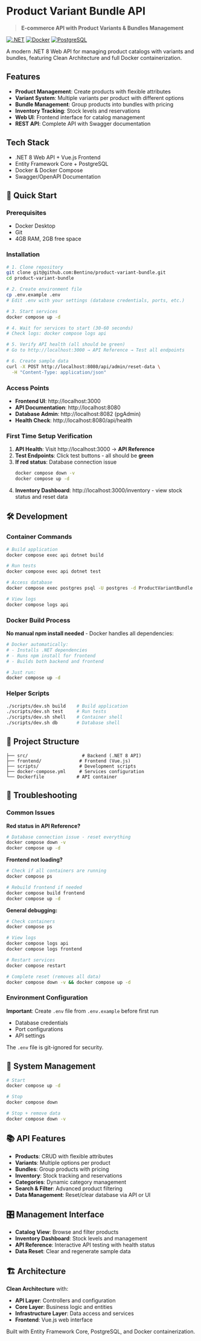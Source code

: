 # Product Variant Bundle API

> **E-commerce API with Product Variants & Bundles Management**

[![.NET](https://img.shields.io/badge/.NET-8.0-blue.svg)](https://dotnet.microsoft.com/)
[![Docker](https://img.shields.io/badge/Docker-Containerized-blue.svg)](https://www.docker.com/)
[![PostgreSQL](https://img.shields.io/badge/PostgreSQL-15-blue.svg)](https://www.postgresql.org/)

A modern .NET 8 Web API for managing product catalogs with variants and bundles, featuring Clean Architecture and full Docker containerization.

## Features

- **Product Management**: Create products with flexible attributes
- **Variant System**: Multiple variants per product with different options
- **Bundle Management**: Group products into bundles with pricing
- **Inventory Tracking**: Stock levels and reservations
- **Web UI**: Frontend interface for catalog management
- **REST API**: Complete API with Swagger documentation

## Tech Stack

- .NET 8 Web API + Vue.js Frontend
- Entity Framework Core + PostgreSQL
- Docker & Docker Compose
- Swagger/OpenAPI Documentation

## 🚀 Quick Start

### Prerequisites
- Docker Desktop
- Git
- 4GB RAM, 2GB free space

### Installation

```bash
# 1. Clone repository
git clone git@github.com:Bentino/product-variant-bundle.git
cd product-variant-bundle

# 2. Create environment file
cp .env.example .env
# Edit .env with your settings (database credentials, ports, etc.)

# 3. Start services
docker compose up -d

# 4. Wait for services to start (30-60 seconds)
# Check logs: docker compose logs api

# 5. Verify API health (all should be green)
# Go to http://localhost:3000 → API Reference → Test all endpoints

# 6. Create sample data
curl -X POST http://localhost:8080/api/admin/reset-data \
  -H "Content-Type: application/json"
```

### Access Points
- **Frontend UI**: http://localhost:3000
- **API Documentation**: http://localhost:8080
- **Database Admin**: http://localhost:8082 (pgAdmin)
- **Health Check**: http://localhost:8080/api/health

### First Time Setup Verification
1. **API Health**: Visit http://localhost:3000 → **API Reference**
2. **Test Endpoints**: Click test buttons - all should be **green**
3. **If red status**: Database connection issue
   ```bash
   docker compose down -v
   docker compose up -d
   ```
4. **Inventory Dashboard**: http://localhost:3000/inventory - view stock status and reset data

## 🛠️ Development

### Container Commands
```bash
# Build application
docker compose exec api dotnet build

# Run tests
docker compose exec api dotnet test

# Access database
docker compose exec postgres psql -U postgres -d ProductVariantBundle

# View logs
docker compose logs api
```

### Docker Build Process

**No manual npm install needed** - Docker handles all dependencies:

```bash
# Docker automatically:
# - Installs .NET dependencies
# - Runs npm install for frontend
# - Builds both backend and frontend

# Just run:
docker compose up -d
```

### Helper Scripts
```bash
./scripts/dev.sh build    # Build application
./scripts/dev.sh test     # Run tests  
./scripts/dev.sh shell    # Container shell
./scripts/dev.sh db       # Database shell
```

## 📁 Project Structure

```
├── src/                    # Backend (.NET 8 API)
├── frontend/              # Frontend (Vue.js)
├── scripts/               # Development scripts
├── docker-compose.yml     # Services configuration
└── Dockerfile            # API container
```

## 🔧 Troubleshooting

### Common Issues

**Red status in API Reference?**
```bash
# Database connection issue - reset everything
docker compose down -v
docker compose up -d
```

**Frontend not loading?**
```bash
# Check if all containers are running
docker compose ps

# Rebuild frontend if needed
docker compose build frontend
docker compose up -d
```

**General debugging:**
```bash
# Check containers
docker compose ps

# View logs
docker compose logs api
docker compose logs frontend

# Restart services
docker compose restart

# Complete reset (removes all data)
docker compose down -v && docker compose up -d
```

### Environment Configuration

**Important**: Create `.env` file from `.env.example` before first run
- Database credentials
- Port configurations  
- API settings

The `.env` file is git-ignored for security.

## 🎯 System Management

```bash
# Start
docker compose up -d

# Stop
docker compose down

# Stop + remove data
docker compose down -v
```

## 📚 API Features

- **Products**: CRUD with flexible attributes
- **Variants**: Multiple options per product  
- **Bundles**: Group products with pricing
- **Inventory**: Stock tracking and reservations
- **Categories**: Dynamic category management
- **Search & Filter**: Advanced product filtering
- **Data Management**: Reset/clear database via API or UI

## 🎛️ Management Interface

- **Catalog View**: Browse and filter products
- **Inventory Dashboard**: Stock levels and management
- **API Reference**: Interactive API testing with health status
- **Data Reset**: Clear and regenerate sample data

## 🏗️ Architecture

**Clean Architecture** with:
- **API Layer**: Controllers and configuration
- **Core Layer**: Business logic and entities  
- **Infrastructure Layer**: Data access and services
- **Frontend**: Vue.js web interface

Built with Entity Framework Core, PostgreSQL, and Docker containerization.